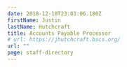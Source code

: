 ```yaml
---
date: 2018-12-18T23:03:06.180Z
firstName: Justin
lastName: Hutchcraft
title: Accounts Payable Processor
# url: https://jhutchcraft.bscs.org/
url: ""
page: staff-directory
---
```

